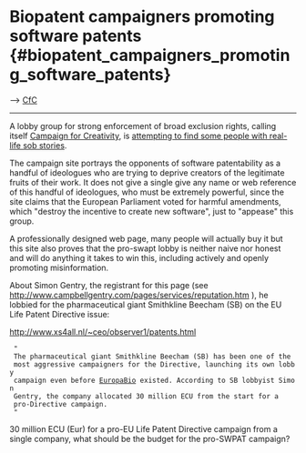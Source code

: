 # Biopatent campaigners promoting software patents {#biopatent_campaigners_promoting_software_patents}

\--\> [ CfC](CampaignForCreativityEn "wikilink")

------------------------------------------------------------------------

A lobby group for strong enforcement of broad exclusion rights, calling
itself [Campaign for
Creativity](http://campaignforcreativity.org/camp4creativity/issues_so.htm "wikilink"),
is [attempting to find some people with real-life sob
stories](http://campaignforcreativity.org/camp4creativity/action.htm "wikilink").

The campaign site portrays the opponents of software patentability as a
handful of ideologues who are trying to deprive creators of the
legitimate fruits of their work. It does not give a single give any name
or web reference of this handful of ideologues, who must be extremely
powerful, since the site claims that the European Parliament voted for
harmful amendments, which \"destroy the incentive to create new
software\", just to \"appease\" this group.

A professionally designed web page, many people will actually buy it but
this site also proves that the pro-swapt lobby is neither naive nor
honest and will do anything it takes to win this, including actively and
openly promoting misinformation.

About Simon Gentry, the registrant for this page (see
<http://www.campbellgentry.com/pages/services/reputation.htm> ), he
lobbied for the pharmaceutical giant Smithkline Beecham (SB) on the EU
Life Patent Directive issue:

<http://www.xs4all.nl/~ceo/observer1/patents.html>

` "`\
` The pharmaceutical giant Smithkline Beecham (SB) has been one of the `\
` most aggressive campaigners for the Directive, launching its own lobby `\
` campaign even before `[`EuropaBio`](EuropaBio "wikilink")` existed. According to SB lobbyist Simon `\
` Gentry, the company allocated 30 million ECU from the start for a `\
` pro-Directive campaign.`\
` "`

30 million ECU (Eur) for a pro-EU Life Patent Directive campaign from a
single company, what should be the budget for the pro-SWPAT campaign?
